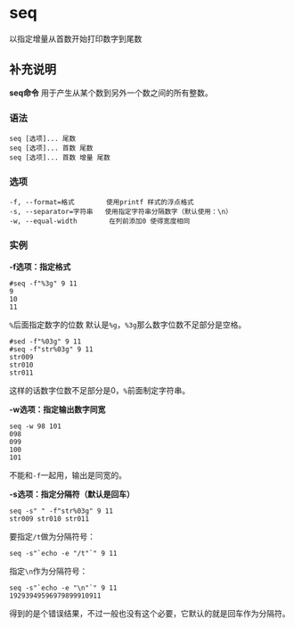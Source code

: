 seq
===

以指定增量从首数开始打印数字到尾数

## 补充说明

**seq命令** 用于产生从某个数到另外一个数之间的所有整数。

###  语法

```
seq [选项]... 尾数
seq [选项]... 首数 尾数
seq [选项]... 首数 增量 尾数
```

###  选项

```
-f, --format=格式        使用printf 样式的浮点格式
-s, --separator=字符串   使用指定字符串分隔数字（默认使用：\n）
-w, --equal-width        在列前添加0 使得宽度相同
```

###  实例

 **-f选项：指定格式** 

```
#seq -f"%3g" 9 11
9
10
11
```

`%`后面指定数字的位数 默认是`%g`，`%3g`那么数字位数不足部分是空格。

```
#sed -f"%03g" 9 11
#seq -f"str%03g" 9 11
str009
str010
str011
```

这样的话数字位数不足部分是0，`%`前面制定字符串。

 **-w选项：指定输出数字同宽** 

```
seq -w 98 101
098
099
100
101
```

不能和`-f`一起用，输出是同宽的。

 **-s选项：指定分隔符（默认是回车）** 

```
seq -s" " -f"str%03g" 9 11
str009 str010 str011
```

要指定`/t`做为分隔符号：

```
seq -s"`echo -e "/t"`" 9 11
```

指定`\n`作为分隔符号：

```
seq -s"`echo -e "\n"`" 9 11
19293949596979899910911
```

得到的是个错误结果，不过一般也没有这个必要，它默认的就是回车作为分隔符。


<!-- Linux命令行搜索引擎：https://jaywcjlove.github.io/linux-command/ -->